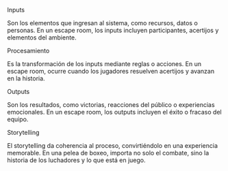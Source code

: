 Inputs

Son los elementos que ingresan al sistema, como recursos, datos o personas. En un escape room, los inputs incluyen participantes, acertijos y elementos del ambiente.

Procesamiento

Es la transformación de los inputs mediante reglas o acciones. En un escape room, ocurre cuando los jugadores resuelven acertijos y avanzan en la historia.

Outputs

Son los resultados, como victorias, reacciones del público o experiencias emocionales. En un escape room, los outputs incluyen el éxito o fracaso del equipo.

Storytelling

El storytelling da coherencia al proceso, convirtiéndolo en una experiencia memorable. En una pelea de boxeo, importa no solo el combate, sino la historia de los luchadores y lo que está en juego.
